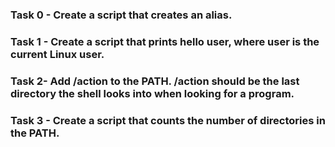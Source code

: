 ### Task 0 - Create a script that creates an alias.
### Task 1 - Create a script that prints hello user, where user is the current Linux user.
### Task 2- Add /action to the PATH. /action should be the last directory the shell looks into when looking for a program.
### Task 3 - Create a script that counts the number of directories in the PATH.
